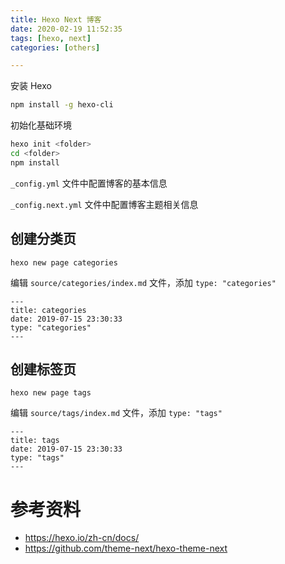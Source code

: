 ```yaml
---
title: Hexo Next 博客
date: 2020-02-19 11:52:35
tags: [hexo, next]
categories: [others]

---
```


安装 Hexo
```bash
npm install -g hexo-cli
```

初始化基础环境
```bash
hexo init <folder>
cd <folder>
npm install
```

`_config.yml` 文件中配置博客的基本信息

`_config.next.yml` 文件中配置博客主题相关信息

<!--more-->
## 创建分类页
```
hexo new page categories
```

编辑 `source/categories/index.md` 文件，添加 `type: "categories"`
```
---
title: categories
date: 2019-07-15 23:30:33
type: "categories"
---
```

## 创建标签页
```
hexo new page tags
```

编辑 `source/tags/index.md` 文件，添加 `type: "tags"`
```
---
title: tags
date: 2019-07-15 23:30:33
type: "tags"
---
```

# 参考资料
- https://hexo.io/zh-cn/docs/
- https://github.com/theme-next/hexo-theme-next
